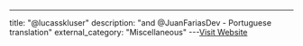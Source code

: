 ---
title: "@lucasskluser"
description: "and @JuanFariasDev - Portuguese translation"
external_category: "Miscellaneous"
---[Visit Website](https://github.com/lucasskluser)

